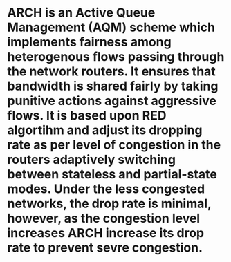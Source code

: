 # ARCH is an Active Queue Management (AQM) scheme which implements fairness among heterogenous flows passing through the network routers. It ensures that bandwidth is shared fairly by taking punitive actions against aggressive flows. It is based upon RED algortihm and adjust its dropping rate as per level of congestion in the routers adaptively switching between stateless and partial-state modes. Under the less congested networks, the drop rate is minimal, however, as the congestion level increases ARCH increase its drop rate to prevent sevre congestion.
